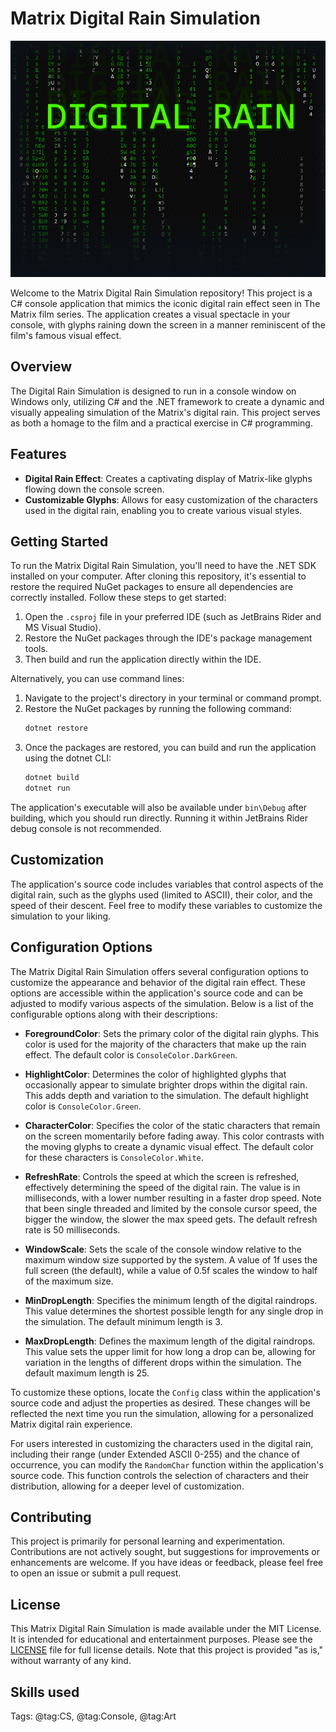 # Matrix Digital Rain Simulation

![Banner](GitHubBanner.png)

Welcome to the Matrix Digital Rain Simulation repository! This project is a C# console application that mimics the iconic digital rain effect seen in The Matrix film series. The application creates a visual spectacle in your console, with glyphs raining down the screen in a manner reminiscent of the film's famous visual effect.

## Overview

The Digital Rain Simulation is designed to run in a console window on Windows only, utilizing C# and the .NET framework to create a dynamic and visually appealing simulation of the Matrix's digital rain. This project serves as both a homage to the film and a practical exercise in C# programming.

## Features

- **Digital Rain Effect**: Creates a captivating display of Matrix-like glyphs flowing down the console screen.
- **Customizable Glyphs**: Allows for easy customization of the characters used in the digital rain, enabling you to create various visual styles.

## Getting Started

To run the Matrix Digital Rain Simulation, you'll need to have the .NET SDK installed on your computer. After cloning this repository, it's essential to restore the required NuGet packages to ensure all dependencies are correctly installed. Follow these steps to get started:


1. Open the `.csproj` file in your preferred IDE (such as JetBrains Rider and MS Visual Studio).
2. Restore the NuGet packages through the IDE's package management tools.
3. Then build and run the application directly within the IDE.

Alternatively, you can use command lines:

1. Navigate to the project's directory in your terminal or command prompt.
2. Restore the NuGet packages by running the following command:
   ```bash
   dotnet restore
   ```
3. Once the packages are restored, you can build and run the application using the dotnet CLI:
   ```bash
   dotnet build
   dotnet run
   ```

The application's executable will also be available under `bin\Debug` after building, which you should run directly.
Running it within JetBrains Rider debug console is not recommended.

## Customization

The application's source code includes variables that control aspects of the digital rain, such as the glyphs used (limited to ASCII), their color, and the speed of their descent. Feel free to modify these variables to customize the simulation to your liking.

## Configuration Options

The Matrix Digital Rain Simulation offers several configuration options to customize the appearance and behavior of the digital rain effect. These options are accessible within the application's source code and can be adjusted to modify various aspects of the simulation. Below is a list of the configurable options along with their descriptions:

- **ForegroundColor**: Sets the primary color of the digital rain glyphs. This color is used for the majority of the characters that make up the rain effect. The default color is `ConsoleColor.DarkGreen`.

- **HighlightColor**: Determines the color of highlighted glyphs that occasionally appear to simulate brighter drops within the digital rain. This adds depth and variation to the simulation. The default highlight color is `ConsoleColor.Green`.

- **CharacterColor**: Specifies the color of the static characters that remain on the screen momentarily before fading away. This color contrasts with the moving glyphs to create a dynamic visual effect. The default color for these characters is `ConsoleColor.White`.

- **RefreshRate**: Controls the speed at which the screen is refreshed, effectively determining the speed of the digital rain. The value is in milliseconds, with a lower number resulting in a faster drop speed. Note that been single threaded and limited by the console cursor speed, the bigger the window, the slower the max speed gets. The default refresh rate is 50 milliseconds.

- **WindowScale**: Sets the scale of the console window relative to the maximum window size supported by the system. A value of 1f uses the full screen (the default), while a value of 0.5f scales the window to half of the maximum size.

- **MinDropLength**: Specifies the minimum length of the digital raindrops. This value determines the shortest possible length for any single drop in the simulation. The default minimum length is 3.

- **MaxDropLength**: Defines the maximum length of the digital raindrops. This value sets the upper limit for how long a drop can be, allowing for variation in the lengths of different drops within the simulation. The default maximum length is 25.

To customize these options, locate the `Config` class within the application's source code and adjust the properties as desired. These changes will be reflected the next time you run the simulation, allowing for a personalized Matrix digital rain experience.

For users interested in customizing the characters used in the digital rain, including their range (under Extended ASCII 0-255) and the chance of occurrence, you can modify the `RandomChar` function within the application's source code. This function controls the selection of characters and their distribution, allowing for a deeper level of customization.

## Contributing

This project is primarily for personal learning and experimentation. Contributions are not actively sought, but suggestions for improvements or enhancements are welcome. If you have ideas or feedback, please feel free to open an issue or submit a pull request.

## License

This Matrix Digital Rain Simulation is made available under the MIT License. It is intended for educational and entertainment purposes. Please see the [LICENSE](LICENSE) file for full license details. Note that this project is provided "as is," without warranty of any kind.


## Skills used
Tags: @tag:CS, @tag:Console, @tag:Art
